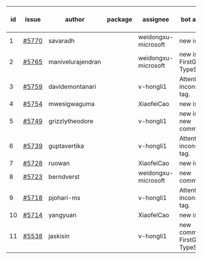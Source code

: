 | id | issue | author | package | assignee | bot advice | created date of issue | target release date | date from target |
| ------ | ------ | ------ | ------ | ------ | ------ | ------ | ------ | :-----: |
| 1 | [#5770](https://github.com/Azure/sdk-release-request/issues/5770) | savaradh |  | weidongxu-microsoft | new issue. | 12-09 | 12-27 |  |
| 2 | [#5765](https://github.com/Azure/sdk-release-request/issues/5765) | manivelurajendran |  | weidongxu-microsoft | new issue. FirstGA. TypeSpec. | 12-05 | 12-26 |  |
| 3 | [#5759](https://github.com/Azure/sdk-release-request/issues/5759) | davidemontanari |  | v-hongli1 | Attention to inconsistent tag. | 12-02 | 12-27 |  |
| 4 | [#5754](https://github.com/Azure/sdk-release-request/issues/5754) | mwesigwaguma |  | XiaofeiCao | new issue. | 12-02 | 12-27 |  |
| 5 | [#5749](https://github.com/Azure/sdk-release-request/issues/5749) | grizzlytheodore |  | v-hongli1 | new issue. new comment. | 11-25 | 12-27 |  |
| 6 | [#5739](https://github.com/Azure/sdk-release-request/issues/5739) | guptavertika |  | v-hongli1 | Attention to inconsistent tag. | 11-20 | 12-26 |  |
| 7 | [#5728](https://github.com/Azure/sdk-release-request/issues/5728) | ruowan |  | XiaofeiCao | new issue. | 11-15 | 12-26 |  |
| 8 | [#5723](https://github.com/Azure/sdk-release-request/issues/5723) | berndverst |  | weidongxu-microsoft | new comment. | 11-15 | 12-27 |  |
| 9 | [#5718](https://github.com/Azure/sdk-release-request/issues/5718) | pjohari-ms |  | v-hongli1 | Attention to inconsistent tag. | 11-13 | 12-27 |  |
| 10 | [#5714](https://github.com/Azure/sdk-release-request/issues/5714) | yangyuan |  | XiaofeiCao | new issue. | 11-11 | 12-27 |  |
| 11 | [#5538](https://github.com/Azure/sdk-release-request/issues/5538) | jaskisin |  | v-hongli1 | new comment. FirstGA. TypeSpec. | 09-27 | 01-24 |  |
